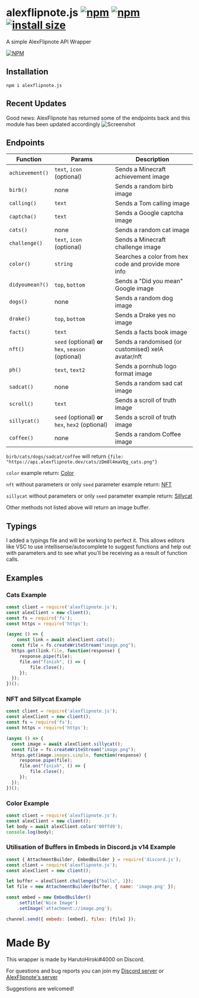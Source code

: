 # alexflipnote.js [![npm](https://img.shields.io/npm/v/alexflipnote.js.svg)](https://www.npmjs.com/package/alexflipnote.js) [![npm](https://img.shields.io/npm/dt/alexflipnote.js.svg?maxAge=3600)](https://www.npmjs.com/package/alexflipnote.js) [![install size](https://packagephobia.now.sh/badge?p=alexflipnote.js)](https://packagephobia.now.sh/result?p=alexflipnote.js)
A simple AlexFlipnote API Wrapper

[![NPM](https://nodei.co/npm/alexflipnote.js.png?downloads=true&downloadRank=true&stars=true)](https://nodei.co/npm/alexflipnote.js/)

## Installation
```
npm i alexflipnote.js
```

## Recent Updates
Good news: AlexFlipnote has returned some of the endpoints back and this module has been updated accordingly
![Screenshot](https://cdn.discordapp.com/attachments/823121881762758706/1048038151823839242/image.png)

## Endpoints

| Function        | Params                                              | Description                                          |
| --------------- | --------------------------------------------------- | ---------------------------------------------------- |
| `achievement()` | `text`, `icon` (optional)                           | Sends a Minecraft achievement image                  |
| `birb()`        | none                                                | Sends a random birb image                            |
| `calling()`     | `text`                                              | Sends a Tom calling image                            |
| `captcha()`     | `text`                                              | Sends a Google captcha image                         |
| `cats()`        | none                                                | Sends a random cat image                             |
| `challenge()`   | `text`, `icon` (optional)                           | Sends a Minecraft challenge image                    |
| `color()`       | `string`                                            | Searches a color from hex code and provide more info |
| `didyoumean?()` | `top`, `bottom`                                     | Sends a "Did you mean" Google image                  |
| `dogs()`        | none                                                | Sends a random dog image                             |
| `drake()`       | `top`, `bottom`                                     | Sends a Drake yes no image                           |
| `facts()`       | `text`                                              | Sends a facts book image                             |
| `nft()`         | `seed` (optional) **or** `hex`, `season` (optional) | Sends a randomised (or customised) xelA avatar/nft   |
| `ph()`          | `text`, `text2`                                     | Sends a pornhub logo format image                    |
| `sadcat()`      | none                                                | Sends a random sad cat image                         |
| `scroll()`      | `text`                                              | Sends a scroll of truth image                        |
| `sillycat()`    | `seed` (optional) **or** `hex`, `hex2` (optional)   | Sends a scroll of truth image                        |
| `coffee()`      | none                                                | Sends a random Coffee image                          |

`birb/cats/dogs/sadcat/coffee` will return `{file: "https://api.alexflipnote.dev/cats/zDm8l4maVQg_cats.png"}`

`color` example return: [Color](https://api.alexflipnote.dev/color/00ffd9)

`nft` without parameters or only `seed` parameter example return: [NFT](https://api.alexflipnote.dev/nft?seed=%22balls%22)

`sillycat` without parameters or only `seed` parameter example return: [Sillycat](https://api.alexflipnote.dev/sillycat?seed=%22balls%22)

Other methods not listed above will return an image buffer.


## Typings
I added a typings file and will be working to perfect it. This allows editors like VSC to use intellisense/autocomplete to suggest functions and help out with parameters and to see what you'll be receiving as a result of function calls.

## Examples
### Cats Example
```js
const client = require('alexflipnote.js');
const alexClient = new client();
const fs = require('fs');
const https = require('https');

(async () => {
	const link = await alexClient.cats();
  const file = fs.createWriteStream("image.png");
  https.get(link.file, function(response) {
     response.pipe(file);
     file.on("finish", () => {
         file.close();
     });
  });
})();
```

### NFT and Sillycat Example
```js
const client = require('alexflipnote.js');
const alexClient = new client();
const fs = require('fs');
const https = require('https');

(async () => {
  const image = await alexClient.sillycat();
  const file = fs.createWriteStream("image.png");
  https.get(image.images.simple, function(response) {
     response.pipe(file);
     file.on("finish", () => {
         file.close();
     });
  });
})();
```

### Color Example
```js
const client = require('alexflipnote.js');
const alexClient = new client();
let body = await alexClient.color('00ffd9');
console.log(body);
```

### Utilisation of Buffers in Embeds in Discord.js v14 Example
```js
const { AttachmentBuilder, EmbedBuilder } = require('discord.js');
const client = require('alexflipnote.js');
const alexClient = new client();

let buffer = alexClient.challenge({"balls", 1});
let file = new AttachmentBuilder(buffer, { name: 'image.png' });

const embed = new EmbedBuilder()
	.setTitle('Nice Image')
	.setImage('attachment://image.png');

channel.send({ embeds: [embed], files: [file] });
```

# Made By
This wrapper is made by HarutoHiroki#4000 on Discord.

For questions and bug reports you can join my [Discord server](https://discord.gg/sjtcnRb) or [AlexFlipnote's server](https://discord.gg/alexflipnote)

Suggestions are welcomed!
